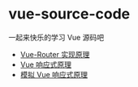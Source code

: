 # vue-source-code
一起来快乐的学习 Vue 源码吧

- [Vue-Router 实现原理](./vue-router/README.md)
- [Vue 响应式原理](./vue-reactive/README.md)
- [模拟 Vue 响应式原理](./vue-reactive-implement/README.md)